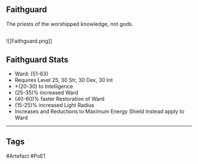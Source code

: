## Faithguard
The priests of the  worshipped knowledge, not gods.
##
![[Faithguard.png]]
## Faithguard Stats
- Ward: (51-63)
- Requires Level 25, 30 Str, 30 Dex, 30 Int
- +(20-30) to Intelligence
- (25-35)% increased Ward
- (40-60)% faster Restoration of Ward
- (15-25)% increased Light Radius
- Increases and Reductions to Maximum Energy Shield instead apply to Ward


---
## Tags
#Artefact
#PoE1